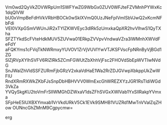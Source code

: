 Vm0wd2QyVkZOVWRpUm1SWFYwZG9WbGx0ZUV0WFJteFZVMnhPYWxKc1dqQlVW
bU0xVmpBeFdHVkVRbHBOCk0wSklXVmQ0UzJNeFpIVmlSbVJwQ2xKcmNFbFdi
VEI0VXpGSmVWUnJiR2xTYlZKWVEyc3dlRk5zUmxkaQpXR2hvVlhwS1QyTXha
SFZTYkdScFVteHdkMUV5ZUVwa01ERkpZVVpvVndwaVZra3lWMnhXWVdFeFdY
aFQKYms1cFVqTkNWRmxyYUVOV1ZrVjVUVlYwVTJKSFVscFpNRnByVjBGd1ZG
SlZjRVpXYlhSVFV6RlZlRk5ZCmFGWUtZbXhhVjFsc2FHOVdSbEpWVTIwNVdG
SnJWalZhVldSSFZURmFjbGRzV2xkaVdHaE1Wa2RrZDJGVwpXbkppUkZwWFlU
RndXRmRXWkZKbFJsSnpDbHBHVVV0WmExcGhWREZXYzJGR1RsTldiWGd3VkZa
YVQySkgKU2toVmFrSllWMGhDZWxaV1dsZFhSVGxXWlVab1YxSllRakpYVmxa
SFpHeE5lUXBXYmxab1VrVkdURkV5Ck1EVk9SMHB1VUZRd1MwTnVValZqZHow
OUNncGhZMnM9Cgpycmw=

erg